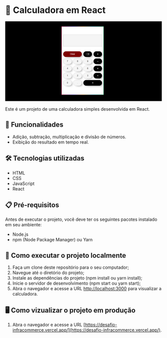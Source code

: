 # 🚀 Calculadora em React

![Calculadora Preview](./src/assets/calculadora.png)

Este é um projeto de uma calculadora simples desenvolvida em React.

## 🔢 Funcionalidades

- Adição, subtração, multiplicação e divisão de números.
- Exibição do resultado em tempo real.

## 🛠 Tecnologias utilizadas

- HTML
- CSS
- JavaScript
- React

## 📋 Pré-requisitos

Antes de executar o projeto, você deve ter os seguintes pacotes instalado em seu ambiente:

- Node.js
- npm (Node Package Manager) ou Yarn

## 💽 Como executar o projeto localmente

1. Faça um clone deste repositório para o seu computador;
2. Navegue até o diretório do projeto;
3. Instale as dependências do projeto (npm install ou yarn install);
4. Inicie o servidor de desenvolvimento (npm start ou yarn start);
5. Abra o navegador e acesse a URL [http://localhost:3000](http://localhost:3000) para visualizar a calculadora.

## 🖥 Como vizualizar o projeto em produção

1.  Abra o navegador e acesse a URL [https://desafio-infracommerce.vercel.app/](https://desafio-infracommerce.vercel.app/).


